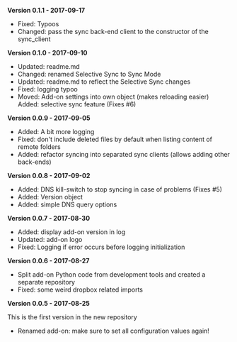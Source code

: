**Version 0.1.1 - 2017-09-17**

* Fixed: Typoos
* Changed: pass the sync back-end client to the constructor of the sync_client

**Version 0.1.0 - 2017-09-10**

* Updated: readme.md
* Changed: renamed Selective Sync to Sync Mode
* Updated: readme.md to reflect the Selective Sync changes
* Fixed: logging typoo
* Moved: Add-on settings into own object (makes reloading easier) Added: selective sync feature (Fixes #6)

**Version 0.0.9 - 2017-09-05**

* Added: A bit more logging
* Fixed: don't include deleted files by default when listing content of remote folders
* Added: refactor syncing into separated sync clients (allows adding other back-ends)

**Version 0.0.8 - 2017-09-02**

* Added: DNS kill-switch to stop syncing in case of problems (Fixes #5)
* Added: Version object
* Added: simple DNS query options

**Version 0.0.7 - 2017-08-30**

* Added: display add-on version in log
* Updated: add-on logo
* Fixed: Logging if error occurs before logging initialization

**Version 0.0.6 - 2017-08-27**

* Split add-on Python code from development tools and created a separate repository
* Fixed: some weird dropbox related imports

**Version 0.0.5 - 2017-08-25**

This is the first version in the new repository 

* Renamed add-on: make sure to set all configuration values again!